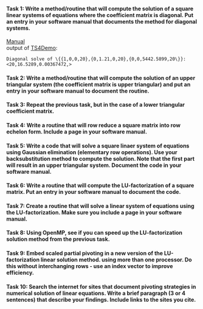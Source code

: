 #### Task 1: Write a method/routine that will compute the solution of a square linear systems of equations where the coefficient matrix is diagonal. Put an entry in your software manual that documents the method for diagonal systems.  
[Manual](https://gftbs.github.io/Software_Manual/toc)  
output of [TS4Demo](https://gftbs.github.io/src/TS5Demo.cpp):  

    Diagonal solve of \{{1,0,0,20},{0,1.21,0,20},{0,0,5442.5899,20\}}: <20,16.5289,0.00367472,>

#### Task 2: Write a method/routine that will compute the solution of an upper triangular system (the coefficient matrix is upper triangular) and put an entry in your software manual to document the routine.  

#### Task 3: Repeat the previous task, but in the case of a lower triangular coefficient matrix.  

#### Task 4: Write a routine that will row reduce a square matrix into row echelon form. Include a page in your software manual.  

#### Task 5: Write a code that will solve a square linaer system of equations using Gaussian elimination (elementary row operations). Use your backsubstitution method to compute the solution. Note that the first part will result in an upper triangular system. Document the code in your software manual.  

#### Task 6: Write a routine that will compute the LU-factorization of a square matrix. Put an entry in your software manual to document the code.  

#### Task 7: Create a routine that will solve a linear system of equations using the LU-factorization. Make sure you include a page in your software manual.  

#### Task 8: Using OpenMP, see if you can speed up the LU-factorization solution method from the previous task.  

#### Task 9: Embed scaled partial pivoting in a new version of the LU-factorization linear solution method. using more than one processor. Do this without interchanging rows - use an index vector to improve efficiency.  

#### Task 10: Search the internet for sites that document pivoting strategies in numerical solution of linear equations. Write a brief paragraph (3 or 4 sentences) that describe your findings. Include links to the sites you cite.  
